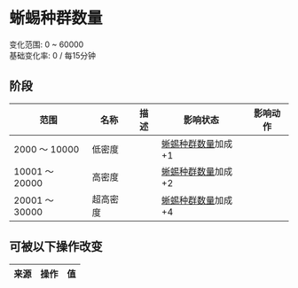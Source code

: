 # 蜥蜴种群数量  
变化范围: 0 ~ 60000  
基础变化率: 0 / 每15分钟  
## 阶段  
范围  |  名称  |  描述  |  影响状态  |  影响动作  
----  |  ----  |  ----  |  ----  |  ----  
2000 ～ 10000  |  低密度  |    |  [蜥蜴种群数量](Pop_Lizard.md)加成+1  |    
10001 ～ 20000  |  高密度  |    |  [蜥蜴种群数量](Pop_Lizard.md)加成+2  |    
20001 ～ 30000  |  超高密度  |    |  [蜥蜴种群数量](Pop_Lizard.md)加成+4  |    
## 可被以下操作改变  
来源  |  操作  |  值  
----  |  ----  |  ----  
